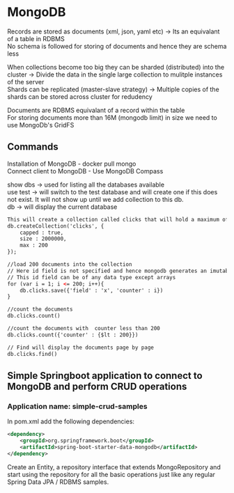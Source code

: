 # MongoDB


Records are stored as documents (xml, json, yaml etc) -> Its an equivalant of a table in RDBMS   
No schema is followed for storing of documents and hence they are schema less   

When collections become too big they can be sharded (distributed) into the cluster -> Divide the data in the single large collection to mulitple instances of the server   
Shards can be replicated (master-slave strategy) -> Multiple copies of the shards can be stored across cluster for redudency   

Documents are RDBMS equivalant of a record within the table   
For storing documents more than 16M (mongodb limit) in size we need to use MongoDb's GridFS

## Commands
Installation of MongoDB - docker pull mongo  
Connect client to MongoDB - Use MongoDB Compass   

show dbs -> used for listing all the databases available    
use test -> will switch to the test database and will create one if this does not exist. It will not show up until we add collection to this db.   
db -> will display the current database   

```xml
This will create a collection called clicks that will hold a maximum of 200 documents 
db.createCollection('clicks', {
    capped : true, 
    size : 2000000, 
    max : 200
});

//load 200 documents into the collection
// Here id field is not specified and hence mongodb generates an imutable id field automatically.
// This id field can be of any data type except arrays 
for (var i = 1; i <= 200; i++){
    db.clicks.save({'field' : 'x', 'counter' : i})
}

//count the documents 
db.clicks.count()

//count the documents with  counter less than 200
db.clicks.count({'counter' : {$lt : 200}})

// Find will display the documents page by page
db.clicks.find()


```

## Simple Springboot application to connect to MongoDB and perform CRUD operations
### Application name: simple-crud-samples
In pom.xml add the following dependencies:   
```xml
<dependency>
	<groupId>org.springframework.boot</groupId>
	<artifactId>spring-boot-starter-data-mongodb</artifactId>
</dependency>
```
Create an Entity, a repository interface that extends MongoRepository and start using the repository for all the basic operations just like any regular Spring Data JPA / RDBMS samples.   

